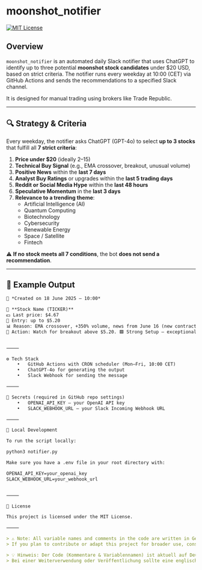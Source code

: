 # moonshot_notifier

[![MIT License](https://img.shields.io/badge/license-MIT-blue.svg)](LICENSE)

## Overview

`moonshot_notifier` is an automated daily Slack notifier that uses ChatGPT to identify up to three potential **moonshot stock candidates** under $20 USD, based on strict criteria. The notifier runs every weekday at 10:00 (CET) via GitHub Actions and sends the recommendations to a specified Slack channel.

It is designed for manual trading using brokers like Trade Republic.

---

## 🔍 Strategy & Criteria

Every weekday, the notifier asks ChatGPT (GPT-4o) to select **up to 3 stocks** that fulfill all **7 strict criteria**:

1. **Price under $20** (ideally $2–$15)
2. **Technical Buy Signal** (e.g., EMA crossover, breakout, unusual volume)
3. **Positive News** within the **last 7 days**
4. **Analyst Buy Ratings** or upgrades within the **last 5 trading days**
5. **Reddit or Social Media Hype** within the **last 48 hours**
6. **Speculative Momentum** in the **last 3 days**
7. **Relevance to a trending theme**:
   - Artificial Intelligence (AI)
   - Quantum Computing
   - Biotechnology
   - Cybersecurity
   - Renewable Energy
   - Space / Satellite
   - Fintech

⚠️ **If no stock meets all 7 conditions**, the bot **does not send a recommendation**.

---

## 💬 Example Output

```markdown
📅 *Created on 18 June 2025 – 10:00*

🔹 **Stock Name (TICKER)**
💵 Last price: $4.67  
🎯 Entry: up to $5.20  
📊 Reason: EMA crossover, +350% volume, news from June 16 (new contract), Buy rating from JP Morgan, strong Reddit activity, biotech-related  
🧭 Action: Watch for breakout above $5.20. 🟩 Strong Setup – exceptional data


⸻

⚙️ Tech Stack
	•	GitHub Actions with CRON scheduler (Mon–Fri, 10:00 CET)
	•	ChatGPT-4o for generating the output
	•	Slack Webhook for sending the message

⸻

🔐 Secrets (required in GitHub repo settings)
	•	OPENAI_API_KEY – your OpenAI API key
	•	SLACK_WEBHOOK_URL – your Slack Incoming Webhook URL

⸻

🧪 Local Development

To run the script locally:

python3 notifier.py

Make sure you have a .env file in your root directory with:

OPENAI_API_KEY=your_openai_key
SLACK_WEBHOOK_URL=your_webhook_url


⸻

📜 License

This project is licensed under the MIT License.

⸻

> ⚠️ Note: All variable names and comments in the code are written in German.  
> If you plan to contribute or adapt this project for broader use, consider translating it to English for consistency.

> 💡 Hinweis: Der Code (Kommentare & Variablennamen) ist aktuell auf Deutsch.  
> Bei einer Weiterverwendung oder Veröffentlichung sollte eine englische Übersetzung erfolgen.


